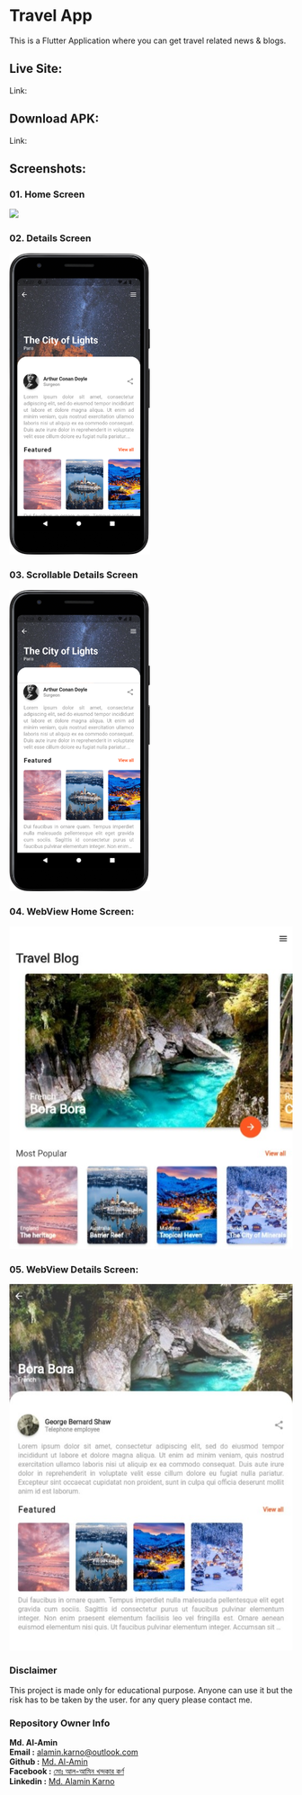 # Travel App
This is a Flutter Application where you can get travel related news & blogs.

## Live Site:

Link: 

## Download APK:

Link:

## Screenshots:

### 01. Home Screen

<img src="screenshots/home_screen.png" width="250">

### 02. Details Screen

<img src="screenshots/detail_screen.png" width="250">

### 03. Scrollable Details Screen

<img src="screenshots/scroll_able_details.png" width="250">

### 04. WebView Home Screen:

<img src="screenshots/web_home_screen.jpeg">

### 05. WebView Details Screen:

<img src="screenshots/web_detail_screen.jpeg">

### Disclaimer
This project is made only for educational purpose. Anyone can use it but the risk has to be taken by the user.
for any query please contact me.

### Repository Owner Info

__Md. Al-Amin__ <br>
__Email :__ [ alamin.karno@outlook.com ](mailto:alamin.karno@outlook.com) <br>
__Github :__ [Md. Al-Amin](https://github.com/karno786)<br>
__Facebook :__ [মোঃ আল-আমিন খন্দকার কর্ণ](https://facebook.com/alamin.kanro786) <br>
__Linkedin :__ [Md. Alamin Karno](https://www.linkedin.com/in/alaminkarno/)
<br>
<br>
